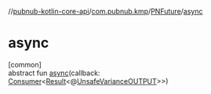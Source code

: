 //[pubnub-kotlin-core-api](../../../index.md)/[com.pubnub.kmp](../index.md)/[PNFuture](index.md)/[async](async.md)

# async

[common]\
abstract fun [async](async.md)(callback: [Consumer](../../com.pubnub.api.v2.callbacks/-consumer/index.md)&lt;[Result](../../com.pubnub.api.v2.callbacks/-result/index.md)&lt;@[UnsafeVariance](https://kotlinlang.org/api/latest/jvm/stdlib/kotlin-stdlib/kotlin/-unsafe-variance/index.html)[OUTPUT](index.md)&gt;&gt;)
